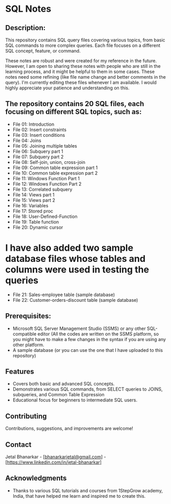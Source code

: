 # SQL Notes

## Description:
This repository contains SQL query files covering various topics, from basic SQL commands to more complex queries. 
Each file focuses on a different SQL concept, feature, or command.

These notes are robust and were created for my reference in the future. However, I am open to sharing these notes with people who are still in the learning process, and it might be helpful to them in some cases. These notes need some refining (like file name change and better comments in the query). I'm currently editing these files whenever I am available. I would highly appreciate your patience and understanding on this. 

## The repository contains 20 SQL files, each focusing on different SQL topics, such as:
- File 01: Introduction
- File 02: Insert constraints
- File 03: Insert conditions
- File 04: Joins
- File 05: Joining multiple tables
- File 06: Subquery part 1
- File 07: Subquery part 2
- File 08: Self-join, union, cross-join
- File 09: Common table expression part 1
- File 10: Common table expression part 2
- File 11: Windows Function Part 1
- File 12: Windows Function Part 2
- File 13: Correlated subquery
- File 14: Views part 1
- File 15: Views part 2
- File 16: Variables
- File 17: Stored proc
- File 18: User-Defined-Function
- File 19: Table function
- File 20: Dynamic cursor

# I have also added two sample database files whose tables and columns were used in testing the queries
- File 21:  Sales-employee table (sample database)
- File 22: Customer-orders-discount table (sample database)

## Prerequisites:
- Microsoft SQL Server Management Studio (SSMS) or any other SQL-compatible editor (All the codes are written on the SSMS platform, so you might have to make a few changes in the syntax if you are using any other platform.
- A sample database (or you can use the one that I have uploaded to this repository)

## Features
- Covers both basic and advanced SQL concepts.
- Demonstrates various SQL commands, from SELECT queries to JOINS, subqueries, and Common Table Expression
- Educational focus for beginners to intermediate SQL users.

## Contributing
Contributions, suggestions, and improvements are welcome!

## Contact
Jetal Bhanarkar - [bhanarkarjetal@gmail.com] - [https://www.linkedin.com/in/jetal-bhanarkar]

## Acknowledgments
- Thanks to various SQL tutorials and courses from 1StepGrow academy, India, that have helped me learn and inspired me to create this.
